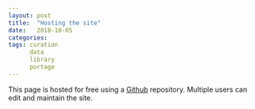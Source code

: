 ```yaml
---
layout: post
title:  "Hosting the site"
date:   2018-10-05
categories: 
tags: curation
      data
      library
      portage
---
```


This page is hosted for free using a [Github](https://github.com/portage-ceg) repository. Multiple users can edit and maintain the site. 
